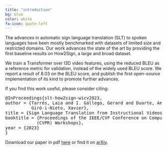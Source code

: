 ```yaml
---
title: "introduction"
bg: blue
color: white
fa-icon: quote-left
---
```


The advances in automatic sign language translation (SLT) to spoken languages have been mostly benchmarked with datasets of limited size and restricted domains.
Our work advances the state of the art by providing the first baseline results on How2Sign, a large and broad dataset.

We train a Transformer over I3D video features, using the reduced BLEU as a reference metric for validation, instead of the widely used BLEU score.
We report a result of 8.03 on the BLEU score, and publish the first open-source implementation of its kind to promote further advances.


If you find this work useful, please consider citing:

<pre>
@InProceedings{slt-how2sign-wicv2023,
author = {Tarrés, Laia and I. Gállego, Gerard and Duarte, Amanda and Torres, Jordi and 
          Giró-i-Nieto, Xavier},
title = {Sign Language Translation from Instructional Videos},
booktitle = {Proceedings of the IEEE/CVF Conference on Computer Vision and Pattern Recognition 
            (CVPR) Workshops},
year = {2023}
}
</pre>

Download our paper in pdf [here]() or find it on [arXiv](https://arxiv.org/abs/2304.06371).